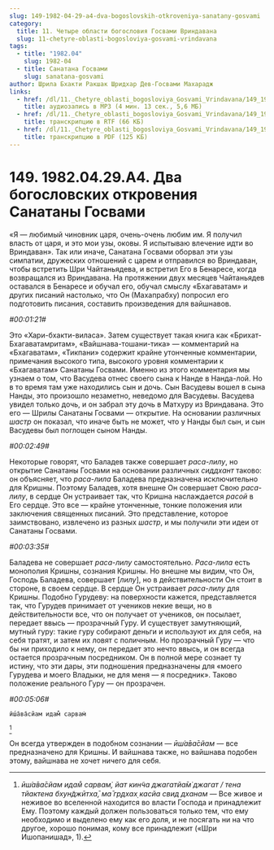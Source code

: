 ```yaml
---
slug: 149-1982-04-29-a4-dva-bogoslovskih-otkroveniya-sanatany-gosvami
category:
  title: 11. Четыре области богословия Госвами Вриндавана
  slug: 11-chetyre-oblasti-bogosloviya-gosvami-vrindavana
tags:
  - title: "1982.04"
    slug: 1982-04
  - title: Санатана Госвами
    slug: sanatana-gosvami
author: Шрила Бхакти Ракшак Шридхар Дев-Госвами Махарадж
links:
  - href: /dl/11._Chetyre_oblasti_bogosloviya_Gosvami_Vrindavana/149_1982.04.29.A4_SridharMj_Dva_bogoslovskih_otkrovenija_Sanatany_Gosvami.mp3
    title: аудиозапись в MP3 (4 мин. 13 сек., 5,6 МБ)
  - href: /dl/11._Chetyre_oblasti_bogosloviya_Gosvami_Vrindavana/149_1982.04.29.A4_SridharMj_Dva_bogoslovskih_otkrovenija_Sanatany_Gosvami.rtf
    title: транскрипцию в RTF (66 КБ)
  - href: /dl/11._Chetyre_oblasti_bogosloviya_Gosvami_Vrindavana/149_1982.04.29.A4_SridharMj_Dva_bogoslovskih_otkrovenija_Sanatany_Gosvami.pdf
    title: транскрипцию в PDF (125 КБ)
---
```


# 149. 1982.04.29.A4. Два богословских откровения Санатаны Госвами

«Я — любимый чиновник царя, очень-очень любим им. Я получил власть от царя, и это мои узы, оковы. Я испытываю влечение идти во Вриндаван». Так или иначе, Санатана Госвами оборвал эти узы симпатии, дружеских отношений с царем и отправился во Вриндаван, чтобы встретить Шри Чайтаньядева, и встретил Его в Бенаресе, когда возвращался из Вриндавана. На протяжении двух месяцев Чайтаньядев оставался в Бенаресе и обучал его, обучал смыслу «Бхагаватам» и других писаний настолько, что Он (Махапрабху) попросил его подготовить писания, составить произведения для вайшнавов.

*#00:01:21#*

Это «Хари-бхакти-виласа». Затем существует такая книга как «Брихат-Бхагаватамритам», «Вайшнава-тошани-тика» — комментарий на «Бхагаватам», «Тикпани» содержит крайне утонченные комментарии, примечания высокого типа, высокого уровня комментарии к «Бхагаватам» Санатаны Госвами. Именно из этого комментария мы узнаем о том, что Васудева отнес своего сына к Нанде в Нанда-лой. Но в то время там уже находились сын и дочь. Сын Васудевы вошел в сына Нанды, это произошло незаметно, неведомо для Васудевы. Васудева увидел только дочь, и он забрал эту дочь в Матхуру из Вриндавана. Это его — Шрилы Санатаны Госвами — открытие. На основании различных *шастр* он показал, что иначе быть не может, что у Нанды был сын, и сын Васудевы был поглощен сыном Нанды.

*#00:02:49#*

Некоторые говорят, что Баладев также совершает *раса-лилу*, но открытие Санатаны Госвами на основании различных *сиддхант* таково: он объясняет, что *раса-лила* Баладева предназначена исключительно для Кришны. Поэтому Баладев, хотя внешне Он совершает Свою *раса-лилу*, в сердце Он устраивает так, что Кришна наслаждается *расой* в Его сердце. Это все — крайне утонченные, тонкие положения или заключения священных писаний. Это представление, которое заимствовано, извлечено из разных *шастр*, и мы получили эти идеи от Санатаны Госвами.

*#00:03:35#*

Баладева не совершает *раса-лилу* самостоятельно. *Раса-лила* есть монополия Кришны, сознания Кришны. Но внешне мы видим, что Он, Господь Баладева, совершает [*лилу*], но в действительности Он стоит в стороне, в своем сердце. В сердце Он устраивает *раса-лилу* для Кришны. Подобно Гурудеву: на поверхности кажется, представляется так, что Гурудев принимает от учеников некие вещи, но в действительности все, что он получает от учеников, он посылает, передает ввысь — прозрачный Гуру. И существует замутняющий, мутный гуру: такие гуру собирают деньги и используют их для себя, на себя тратят, и затем их ловят с поличным. Но прозрачный Гуру — что бы ни приходило к нему, он передает это нечто ввысь, и он всегда остается прозрачным посредником. Он в полной мере сознает ту истину, что эти дары, эти подношения предназначены для «моего Гурудева и моего Владыки, не для меня — я посредник». Таково положение реального Гуру — он прозрачен.

*#00:05:06#*

    ӣш́а̄ва̄сйам идам̐ сарвам̇
[^_ftn1]

Он всегда утвержден в подобном сознании — *ӣш́а̄ва̄сйам* — все предназначено для Кришны. И вайшнава также, но вайшнава подобен этому, вайшнава не хочет ничего для себя.



[^_ftn1]: *ӣш́а̄ва̄сйам идам̐ сарвам̇, йат кин̃ча джагатйа̄м̇ джагат / тена тйактена бхун̃джӣтха̄, ма̄ гр̣дхах̣ касйа свид дханам* — Все живое и неживое во вселенной находится во власти Господа и принадлежит Ему. Поэтому каждый должен пользоваться только тем, что ему необходимо и выделено ему как его доля, и не посягать ни на что другое, хорошо понимая, кому все принадлежит («Шри Ишопанишад», 1).

